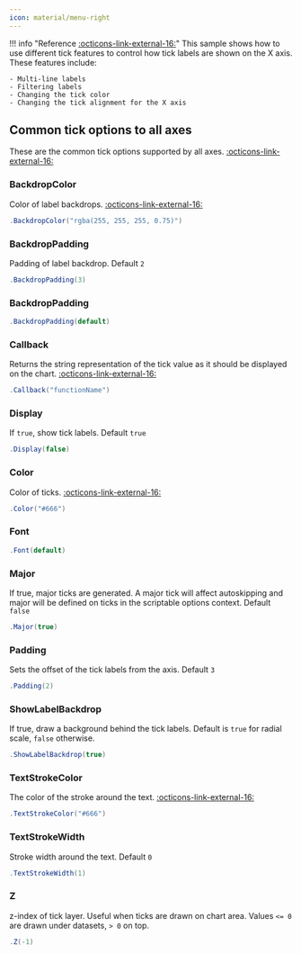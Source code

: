 ```yaml
---
icon: material/menu-right
---
```


!!! info "Reference [:octicons-link-external-16:](https://www.chartjs.org/docs/latest/samples/scale-options/ticks.html)"
	This sample shows how to use different tick features to control how tick labels are shown on the X axis. These features include:

	- Multi-line labels
	- Filtering labels
	- Changing the tick color
	- Changing the tick alignment for the X axis

## Common tick options to all axes
These are the common tick options supported by all axes.
[:octicons-link-external-16:](https://www.chartjs.org/docs/latest/axes/cartesian/#common-tick-options-to-all-axes)

### BackdropColor
Color of label backdrops.
[:octicons-link-external-16:](https://www.chartjs.org/docs/latest/general/colors.html)
```csharp
.BackdropColor("rgba(255, 255, 255, 0.75)")
```

### BackdropPadding
Padding of label backdrop. Default ```2```
```csharp
.BackdropPadding(3)
```

### BackdropPadding

```csharp
.BackdropPadding(default)
```

### Callback
Returns the string representation of the tick value as it should be displayed on the chart.
[:octicons-link-external-16:](https://www.chartjs.org/docs/latest/axes/labelling.html#creating-custom-tick-formats)
```csharp
.Callback("functionName")
```

### Display
If ```true```, show tick labels. Default ```true```
```csharp
.Display(false)
```

### Color
Color of ticks.
[:octicons-link-external-16:](https://www.chartjs.org/docs/latest/general/colors.html)
```csharp
.Color("#666")
```

### Font

```csharp
.Font(default)
```

### Major
If true, major ticks are generated. 
A major tick will affect autoskipping and major will be defined on ticks in the scriptable options context.
Default ```false```
```csharp
.Major(true)
```

### Padding
Sets the offset of the tick labels from the axis. Default ```3```
```csharp
.Padding(2)
```

### ShowLabelBackdrop
If true, draw a background behind the tick labels.
Default is ```true``` for radial scale, ```false``` otherwise.
```csharp
.ShowLabelBackdrop(true)
```

### TextStrokeColor
The color of the stroke around the text.
[:octicons-link-external-16:](https://www.chartjs.org/docs/latest/general/colors.html)
```csharp
.TextStrokeColor("#666")
```

### TextStrokeWidth
Stroke width around the text. Default ```0```
```csharp
.TextStrokeWidth(1)
```

### Z
z-index of tick layer. Useful when ticks are drawn on chart area. Values ```<= 0``` are drawn under datasets, ```> 0``` on top.
```csharp
.Z(-1)
```

